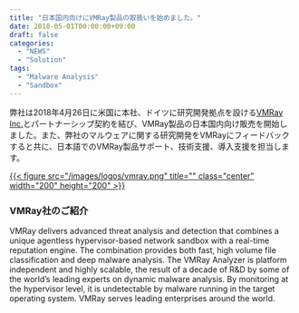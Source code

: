 ```yaml
---
title: "日本国内向けにVMRay製品の取扱いを始めました。"
date: 2018-05-01T00:00:00+09:00
draft: false
categories:
  - "NEWS"
  - "Solution"
tags:
  - "Malware Analysis"
  - "Sandbox"
---
```

弊社は2018年4月26日に米国に本社、ドイツに研究開発拠点を設ける[VMRay Inc.][32]とパートナーシップ契約を結び、VMRay製品の日本国内向け販売を開始しました。また、弊社のマルウェアに関する研究開発をVMRayにフィードバックすると共に、日本語でのVMRay製品サポート、技術支援、導入支援を担当します。

[{{< figure src="/images/logos/vmray.png" title="" class="center" width="200" height="200" >}}][32]

### VMRay社のご紹介
VMRay delivers advanced threat analysis and detection that combines a unique agentless hypervisor-based network sandbox with a real-time reputation engine. The combination provides both fast, high volume file classification and deep malware analysis. The VMRay Analyzer is platform independent and highly scalable, the result of a decade of R&D by some of the world’s leading experts on dynamic malware analysis. By monitoring at the hypervisor level, it is undetectable by malware running in the target operating system. VMRay serves leading enterprises around the world.

[32]: https://www.vmray.com/